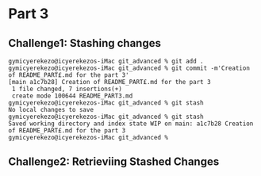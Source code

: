 # Part 3

## Challenge1: Stashing changes

```
gymicyerekezo@icyerekezos-iMac git_advanced % git add .
gymicyerekezo@icyerekezos-iMac git_advanced % git commit -m'Creation of README_PART£.md for the part 3'
[main a1c7b28] Creation of README_PART£.md for the part 3
 1 file changed, 7 insertions(+)
 create mode 100644 README_PART3.md
gymicyerekezo@icyerekezos-iMac git_advanced % git stash
No local changes to save
gymicyerekezo@icyerekezos-iMac git_advanced % git stash 
Saved working directory and index state WIP on main: a1c7b28 Creation of README_PART£.md for the part 3
gymicyerekezo@icyerekezos-iMac git_advanced % 

```

## Challenge2: Retrieviing Stashed Changes

```

```

